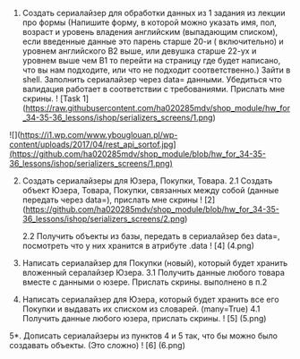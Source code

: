 1. Создать сериалайзер для обработки данных из 1 задания из лекции про формы (Напишите форму, в которой можно указать имя, пол, возраст и уровень владения английским (выпадающим списком), если введенные данные это парень старше 20-и ( включительно) и уровнем английского B2 выше, или девушка старше 22-ух и уровнем выше чем B1 то перейти на страницу где будет написано, что вы нам подходите, или что не подходит соответственно.)
Зайти в shell. Заполнить сериалайзер через data= данными. Убедиться что валидация работает в соответствии с требованиями. Прислать мне скрины.
! [Task 1] (https://raw.githubusercontent.com/ha020285mdv/shop_module/hw_for_34-35-36_lessons/ishop/serializers_screens/1.png)

![](https://i1.wp.com/www.ybouglouan.pl/wp-content/uploads/2017/04/rest_api_sortof.jpg](https://github.com/ha020285mdv/shop_module/blob/hw_for_34-35-36_lessons/ishop/serializers_screens/1.png)



2. Создать сериалайзеры для Юзера, Покупки, Товара.
    2.1 Создать объект Юзера, Товара, Покупки, связанных между собой (данные передать через data=), прислать мне скрины
    ! [2] (https://github.com/ha020285mdv/shop_module/blob/hw_for_34-35-36_lessons/ishop/serializers_screens/2.png)
    
   
    2.2 Получить объекты из базы, передать в сериалайзер без data=, посмотреть что у них хранится в атрибуте .data
    ! [4] (4.png)

3. Написать сериалайзер для Покупки (новый), который будет хранить вложенный сералайзер Юзера.
   3.1 Получить данные любого товара вместе с данными о юзере. Прислать скрины.
     выполнено в п.2 

4. Написать сериалайзер для Юзера, который будет хранить все его Покупки и выдавать их списком из словарей. (many=True)
   4.1 Получить данные любого юзера, прислать скрины.
   ! [5] (5.png)

5*. Дописать сериалайзеры из пунктов 4 и 5 так, что бы можно было создавать объекты. (Это сложно)
   ! [6] (6.png)
